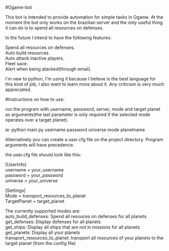 #Ogame-bot

This bot is intended to provide automation for simple tasks in Ogame. At the moment the bot only works on the brazilian server and the only useful thing it can do is to spend all resources on defenses.

In the future I intend to have the following features:

Spend all resources on defenses.<br />
Auto build resources.<br />
Auto attack inactive players.<br />
Fleet save.<br />
Alert when being atacked(through email).<br />

I'm new to python, I'm using it because I believe is the best language for this kind of job, I also want to learn more about it. Any criticism is very much appreciated.

#Instructions on how to use:

run the program with username, password, server, mode and target planet as arguments(the last parameter is only required if the selected mode operates over a target planet).

ie: python main.py username password universe mode planetname

Alternatively you can create a user.cfg file on the project directory. Program arguments will have precedence.

the user.cfg file should look like this:

[UserInfo] <br />
username = your_username <br />
password = your_password <br />
universe = your_universe <br />

[Settings] <br />
Mode = transport_resources_to_planet <br />
TargetPlanet = target_planet <br />

The currently supported modes are: <br />
auto_build_defenses: Spend all resouces on defenses for all planets <br />
get_defenses: Display defenses for all planets <br />
get_ships: Display all ships that are not in missions for all planets <br />
get_planets: Display all your planets <br />
transport_resources_to_planet: transport all resources of your planets to the target planet (from the config file) <br />
